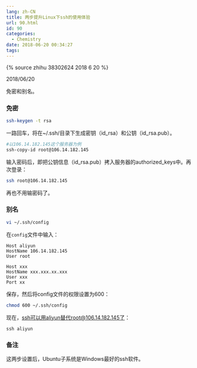```yaml
---
lang: zh-CN
title: 两步提升Linux下ssh的使用体验
url: 90.html
id: 90
categories:
  - Chemistry
date: 2018-06-20 00:34:27
tags:
---
```


{% source zhihu 38302624 2018 6 20 %}

2018/06/20

免密和别名。
<!--more-->

### 免密

```sh
ssh-keygen -t rsa
```

一路回车，将在~/.ssh/目录下生成密钥（id\_rsa）和公钥（id\_rsa.pub）。

```sh
#以106.14.182.145这个服务器为例
ssh-copy-id root@106.14.182.145
```

输入密码后，即把公钥信息（id\_rsa.pub）拷入服务器的authorized\_keys中。再次登录：

```sh
ssh root@106.14.182.145
```

再也不用输密码了。

### 别名

```sh
vi ~/.ssh/config
```

在`config`文件中输入：

```
Host aliyun
HostName 106.14.182.145
User root
      
Host xxx
HostName xxx.xxx.xx.xxx
User xxx
Port xx
```

保存，然后将config文件的权限设置为600：

```sh
chmod 600 ~/.ssh/config
```

现在，ssh可以用aliyun替代root@106.14.182.145了：

```
ssh aliyun
```

### 备注

这两步设置后，Ubuntu子系统是Windows最好的ssh软件。
